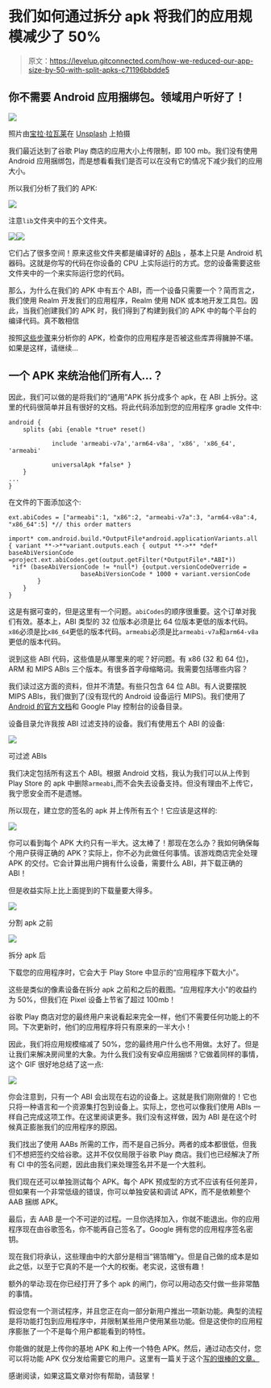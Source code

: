 # 我们如何通过拆分 apk 将我们的应用规模减少了 50%

> 原文：<https://levelup.gitconnected.com/how-we-reduced-our-app-size-by-50-with-split-apks-c71196bbdde5>

## 你不需要 Android 应用捆绑包。领域用户听好了！

![](img/27faff6a95841a202096a999ca34331a.png)

照片由[宝拉·拉瓦莱](https://unsplash.com/@paulathevalley?utm_source=unsplash&utm_medium=referral&utm_content=creditCopyText)在 [Unsplash](https://unsplash.com/s/photos/person-using-phone?utm_source=unsplash&utm_medium=referral&utm_content=creditCopyText) 上拍摄

我们最近达到了谷歌 Play 商店的应用大小上传限制，即 100 mb。我们没有使用 Android 应用捆绑包，而是想看看我们是否可以在没有它的情况下减少我们的应用大小。

所以我们分析了我们的 APK:

![](img/c01e27d873177c132c85c2a1eb7735c6.png)

注意`lib`文件夹中的五个文件夹。

![](img/eb33c318e56f9699c3280f45c1fe59af.png)![](img/c8504125f648610ec7190e11de6d4067.png)

它们占了很多空间！原来这些文件夹都是编译好的 [ABIs](https://developer.android.com/ndk/guides/abis) ，基本上只是 Android 机器码。这就是你写的代码在你设备的 CPU 上实际运行的方式。您的设备需要这些文件夹中的一个来实际运行您的代码。

那么，为什么在我们的 APK 中有五个 ABI，而一个设备只需要一个？简而言之，我们使用 Realm 开发我们的应用程序，Realm 使用 NDK 或本地开发工具包。因此，当我们创建我们的 APK 时，我们得到了构建到我们的 APK 中的每个平台的编译代码。真不敢相信

按照[这些步骤](https://developer.android.com/studio/build/apk-analyzer)来分析你的 APK，检查你的应用程序是否被这些库弄得臃肿不堪。如果是这样，请继续…

## 一个 APK 来统治他们所有人…？

因此，我们可以做的是将我们的“通用”APK 拆分成多个 apk，在 ABI 上拆分。这里的代码很简单并且有很好的文档。将此代码添加到您的应用程序 gradle 文件中:

```
android {
    splits {abi {enable *true* reset()

            include 'armeabi-v7a','arm64-v8a', 'x86', 'x86_64', 'armeabi'

            universalApk *false* }
    }
...
}
```

在文件的下面添加这个:

```
ext.abiCodes = ["armeabi":1, "x86":2, "armeabi-v7a":3, "arm64-v8a":4, "x86_64":5] *// this order matters

import* com.android.build.*OutputFile*android.applicationVariants.all { variant **->**variant.outputs.each { output **->** *def* baseAbiVersionCode =project.ext.abiCodes.get(output.getFilter(*OutputFile*.*ABI*))
 *if* (baseAbiVersionCode != *null*) {output.versionCodeOverride =
                    baseAbiVersionCode * 1000 + variant.versionCode
        }
    }
}
```

这是有据可查的，但是这里有一个问题。`abiCodes`的顺序很重要。这个订单对我们有效。基本上，ABI 类型的 32 位版本必须是比 64 位版本更低的版本代码。`x86`必须是比`x86_64`更低的版本代码。`armeabi`必须是比`armeabi-v7a`和`arm64-v8a`更低的版本代码。

说到这些 ABI 代码，这些值是从哪里来的呢？好问题。有 x86 (32 和 64 位)，ARM 和 MIPS ABIs 三个版本。有很多首字母缩略词。我需要包括哪些内容？

我们读过这方面的资料，但并不清楚。有些只包含 64 位 ABI。有人说要摆脱 MIPS ABIs，我们做到了(没有现代的 Android 设备运行 MIPS)。我们使用了 [Android 的官方文档](https://developer.android.com/ndk/guides/abis)和 Google Play 控制台的设备目录。

设备目录允许我按 ABI 过滤支持的设备。我们有使用五个 ABI 的设备:

![](img/09f0b7f08987683c1df5f511883f355c.png)

可过滤 ABIs

我们决定包括所有这五个 ABI。根据 Android 文档，我认为我们可以从上传到 Play Store 的 apk 中删除`armeabi`,而不会失去设备支持。但没有理由不上传它，我宁愿安全而不是遗憾。

所以现在，建立您的签名的 apk 并上传所有五个！它应该是这样的:

![](img/8015434b57611a5b0a479763106f7a03.png)

你可以看到每个 APK 大约只有一半大。这太棒了！那现在怎么办？我如何确保每个用户获得正确的 APK？实际上，你不必为此做任何事情。该游戏商店完全处理 APK 的交付。它会计算出用户拥有什么设备，需要什么 ABI，并下载正确的 ABI！

但是收益实际上比上面提到的下载量要大得多。

![](img/53eef7b0daea6abc1143b14e702fe5df.png)

分割 apk 之前

![](img/60fad68bfd99a4ec2220df8a2bb27f0c.png)

拆分 apk 后

下载您的应用程序时，它会大于 Play Store 中显示的“应用程序下载大小”。

这些是类似的像素设备在拆分 apk 之前和之后的截图。“应用程序大小”的收益约为 50%，但我们在 Pixel 设备上节省了超过 100mb！

谷歌 Play 商店对您的最终用户来说看起来完全一样，他们不需要任何功能上的不同。下次更新时，他们的应用程序将只有原来的一半大小！

因此，我们将应用规模缩减了 50%，您的最终用户什么也不用做。太好了。但是让我们来解决房间里的大象。为什么我们没有安卓应用捆绑？它做着同样的事情，这个 GIF 很好地总结了这一点:

![](img/a3f8be0372715669735bf9dbd3231cdd.png)

你会注意到，只有一个 ABI 会出现在右边的设备上。这就是我们刚刚做的！它也只将一种语言和一个资源集打包到设备上。实际上，您也可以像我们使用 ABIs 一样自己完成这项工作。在这里阅读更多。我们没有这样做，因为 ABI 是在这个时候真正膨胀我们的应用程序的原因。

我们找出了使用 AABs 所需的工作，而不是自己拆分。两者的成本都很低，但我们不想把签约交给谷歌。这并不仅仅局限于谷歌 Play 商店。我们也已经解决了所有 CI 中的签名问题，因此由我们来处理签名并不是一个大胜利。

我们现在还可以单独测试每个 APK。每个 APK 预成型的方式不应该有任何差异，但如果有一个非常低级的错误，你可以单独安装和调试 APK，而不是依赖整个 AAB 捆绑 APK。

最后，去 AAB 是一个不可逆的过程。一旦你选择加入，你就不能退出。你的应用程序现在由谷歌签名，你不能再自己签名了。Google 拥有您的应用程序签名密钥。

现在我们将承认，这些理由中的大部分是相当“锡箔帽”y。但是自己做的成本是如此之低，以至于它真的不是一个大的权衡。老实说，这很有趣！

额外的举动:现在你已经打开了多个 apk 的闸门，你可以用动态交付做一些非常酷的事情。

假设您有一个测试程序，并且您正在向一部分新用户推出一项新功能。典型的流程是将功能打包到应用程序中，并限制某些用户使用某些功能。但是这使你的应用程序膨胀了一个不是每个用户都能看到的特性。

你能做的就是上传你的基地 APK 和上传一个特色 APK。然后，通过动态交付，您可以将功能 APK 仅分发给需要它的用户。这里有一篇关于这个[写的很棒的文章。](https://medium.com/mindorks/dynamic-feature-modules-the-future-4bee124c0f1)

感谢阅读，如果这篇文章对你有帮助，请鼓掌！